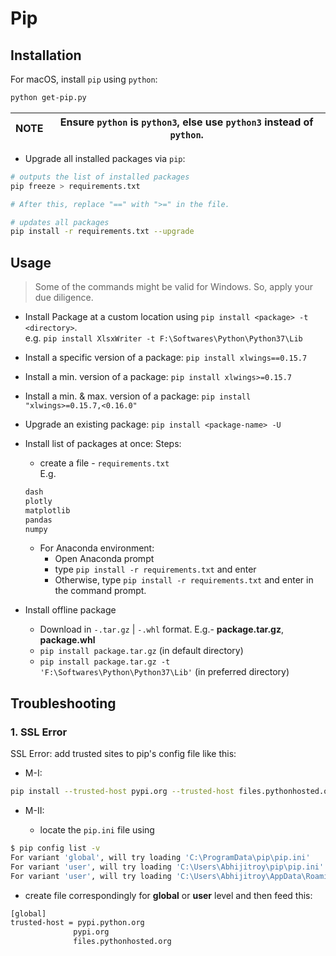 # Pip

## Installation

For macOS, install `pip` using `python`:

```sh
python get-pip.py
```

| NOTE | Ensure `python` is `python3`, else use `python3` instead of `python`. |
| --- | --- |

- Upgrade all installed packages via `pip`:

```sh
# outputs the list of installed packages
pip freeze > requirements.txt

# After this, replace "==" with ">=" in the file.

# updates all packages
pip install -r requirements.txt --upgrade
```

## Usage

> Some of the commands might be valid for Windows. So, apply your due diligence.

- Install Package at a custom location using `pip install <package> -t <directory>`. <br/>
  e.g. `pip install XlsxWriter -t F:\Softwares\Python\Python37\Lib`
- Install a specific version of a package: `pip install xlwings==0.15.7`
- Install a min. version of a package: `pip install xlwings>=0.15.7`
- Install a min. & max. version of a package: `pip install "xlwings>=0.15.7,<0.16.0"`
- Upgrade an existing package: `pip install <package-name> -U`
- Install list of packages at once:
 Steps:
  - create a file - `requirements.txt` <br/>
  E.g.

  ```txt
  dash
  plotly
  matplotlib
  pandas
  numpy
  ```

  - For Anaconda environment:
    - Open Anaconda prompt
    - type `pip install -r requirements.txt` and enter
    - Otherwise, type `pip install -r requirements.txt` and enter in the command prompt.
- Install offline package
  - Download in `-.tar.gz` | `-.whl` format. E.g.- __package.tar.gz__, __package.whl__
  - `pip install package.tar.gz` (in default directory)
  - `pip install package.tar.gz -t 'F:\Softwares\Python\Python37\Lib'` (in preferred directory)

## Troubleshooting

### 1. SSL Error

SSL Error: add trusted sites to pip's config file like this:

- M-I:

```sh
pip install --trusted-host pypi.org --trusted-host files.pythonhosted.org --trusted-host pypi.python.org excalibur-py
```

- M-II:

  - locate the `pip.ini` file using

```sh
$ pip config list -v
For variant 'global', will try loading 'C:\ProgramData\pip\pip.ini'
For variant 'user', will try loading 'C:\Users\Abhijitroy\pip\pip.ini'
For variant 'user', will try loading 'C:\Users\Abhijitroy\AppData\Roaming\pip\pip.ini'
```

- create file correspondingly for __global__ or __user__ level and then feed this:

```sh
[global]
trusted-host = pypi.python.org
              pypi.org
              files.pythonhosted.org
```

